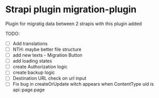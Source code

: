# Strapi plugin migration-plugin

Plugin for migratig data between 2 strapis with this plugin added

TODO:

- [ ] Add translations
- [ ] NTH: maybe better file structure
- [ ] add new texts - Migration Button
- [ ] add loading states
- [ ] create Authorization logic
- [ ] create backup logic
- [ ] Destination URL check on url input
- [ ] Fix bug in createOrUpdate witch appears when ContentType uid is api::page.page
